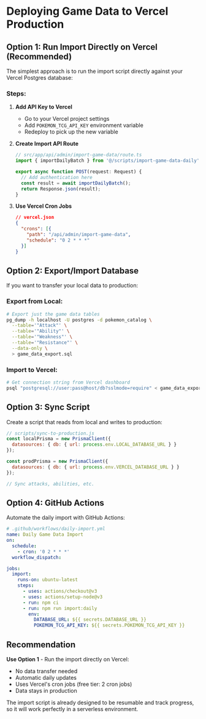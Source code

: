 # Deploying Game Data to Vercel Production

## Option 1: Run Import Directly on Vercel (Recommended)

The simplest approach is to run the import script directly against your Vercel Postgres database:

### Steps:
1. **Add API Key to Vercel**
   - Go to your Vercel project settings
   - Add `POKEMON_TCG_API_KEY` environment variable
   - Redeploy to pick up the new variable

2. **Create Import API Route**
   ```typescript
   // src/app/api/admin/import-game-data/route.ts
   import { importDailyBatch } from '@/scripts/import-game-data-daily';
   
   export async function POST(request: Request) {
     // Add authentication here
     const result = await importDailyBatch();
     return Response.json(result);
   }
   ```

3. **Use Vercel Cron Jobs**
   ```json
   // vercel.json
   {
     "crons": [{
       "path": "/api/admin/import-game-data",
       "schedule": "0 2 * * *"
     }]
   }
   ```

## Option 2: Export/Import Database

If you want to transfer your local data to production:

### Export from Local:
```bash
# Export just the game data tables
pg_dump -h localhost -U postgres -d pokemon_catalog \
  --table='"Attack"' \
  --table='"Ability"' \
  --table='"Weakness"' \
  --table='"Resistance"' \
  --data-only \
  > game_data_export.sql
```

### Import to Vercel:
```bash
# Get connection string from Vercel dashboard
psql "postgresql://user:pass@host/db?sslmode=require" < game_data_export.sql
```

## Option 3: Sync Script

Create a script that reads from local and writes to production:

```javascript
// scripts/sync-to-production.js
const localPrisma = new PrismaClient({ 
  datasources: { db: { url: process.env.LOCAL_DATABASE_URL } }
});

const prodPrisma = new PrismaClient({ 
  datasources: { db: { url: process.env.VERCEL_DATABASE_URL } }
});

// Sync attacks, abilities, etc.
```

## Option 4: GitHub Actions

Automate the daily import with GitHub Actions:

```yaml
# .github/workflows/daily-import.yml
name: Daily Game Data Import
on:
  schedule:
    - cron: '0 2 * * *'
  workflow_dispatch:

jobs:
  import:
    runs-on: ubuntu-latest
    steps:
      - uses: actions/checkout@v3
      - uses: actions/setup-node@v3
      - run: npm ci
      - run: npm run import:daily
        env:
          DATABASE_URL: ${{ secrets.DATABASE_URL }}
          POKEMON_TCG_API_KEY: ${{ secrets.POKEMON_TCG_API_KEY }}
```

## Recommendation

**Use Option 1** - Run the import directly on Vercel:
- No data transfer needed
- Automatic daily updates
- Uses Vercel's cron jobs (free tier: 2 cron jobs)
- Data stays in production

The import script is already designed to be resumable and track progress, so it will work perfectly in a serverless environment.